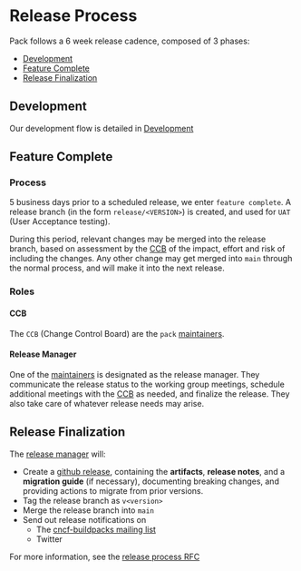 # Release Process

Pack follows a 6 week release cadence, composed of 3 phases:
  - [Development](#development)
  - [Feature Complete](#feature-complete)
  - [Release Finalization](#release-finalization)

## Development
Our development flow is detailed in [Development](DEVELOPMENT.md)

## Feature Complete
### Process
5 business days prior to a scheduled release, we enter `feature complete`. A release branch (in the form `release/<VERSION>`) is created, and used for `UAT` (User Acceptance testing).

During this period, relevant changes may be merged into the release branch, based on assessment by the [CCB](#ccb) of the impact, effort and risk of including the changes. Any other change may get merged into `main` through the normal process, and will make it into the next release.

### Roles
#### CCB
The `CCB` (Change Control Board) are the `pack` [maintainers][maintainers].

#### Release Manager
One of the [maintainers][maintainers] is designated as the release manager. They communicate the release status to the working group meetings, schedule additional meetings with the [CCB](#ccb) as needed, and finalize the release. They also take care of whatever release needs may arise.

## Release Finalization
The [release manager](#release-manager) will:
- Create a [github release][release], containing the **artifacts**, **release notes**, and a **migration guide** (if necessary), documenting breaking changes, and providing actions to migrate from prior versions.
- Tag the release branch as `v<version>`
- Merge the release branch into `main`
- Send out release notifications on
  - The [cncf-buildpacks mailing list](https://lists.cncf.io/g/cncf-buildpacks)
  - Twitter

For more information, see the [release process RFC][release-process]

[maintainers]: @buildpacks/platform-mainters
[release-process]: https://github.com/buildpacks/rfcs/blob/main/text/0039-release-process.md#change-control-board
[release]: https://github.com/buildpacks/pack/releases
